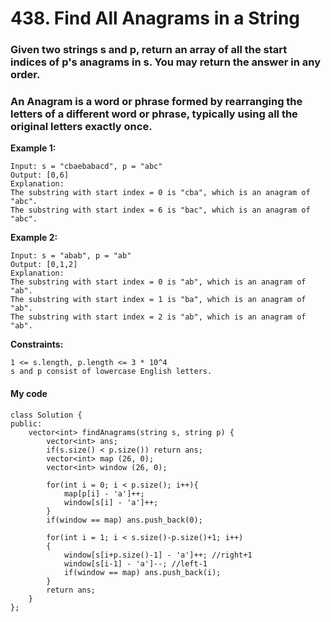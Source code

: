 # 438. Find All Anagrams in a String
### Given two strings s and p, return an array of all the start indices of p's anagrams in s. You may return the answer in any order.

### An Anagram is a word or phrase formed by rearranging the letters of a different word or phrase, typically using all the original letters exactly once.

 

**Example 1:**
```
Input: s = "cbaebabacd", p = "abc"
Output: [0,6]
Explanation:
The substring with start index = 0 is "cba", which is an anagram of "abc".
The substring with start index = 6 is "bac", which is an anagram of "abc".
```
**Example 2:**
```
Input: s = "abab", p = "ab"
Output: [0,1,2]
Explanation:
The substring with start index = 0 is "ab", which is an anagram of "ab".
The substring with start index = 1 is "ba", which is an anagram of "ab".
The substring with start index = 2 is "ab", which is an anagram of "ab".
```

**Constraints:**
```
1 <= s.length, p.length <= 3 * 10^4
s and p consist of lowercase English letters.
```

#### My code
```
class Solution {
public:
    vector<int> findAnagrams(string s, string p) {
        vector<int> ans;
        if(s.size() < p.size()) return ans;
        vector<int> map (26, 0);
        vector<int> window (26, 0);

        for(int i = 0; i < p.size(); i++){
            map[p[i] - 'a']++;
            window[s[i] - 'a']++;
        }
        if(window == map) ans.push_back(0);

        for(int i = 1; i < s.size()-p.size()+1; i++)
        {
            window[s[i+p.size()-1] - 'a']++; //right+1
            window[s[i-1] - 'a']--; //left-1
            if(window == map) ans.push_back(i);
        }
        return ans;
    }
};
```
